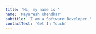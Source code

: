 ```yaml
---
title: 'Hi, my name is '
name: 'Mayuresh Khendkar'
subtitle: 'I am a Software Developer.'
contactText: 'Get In Touch'
---
```

